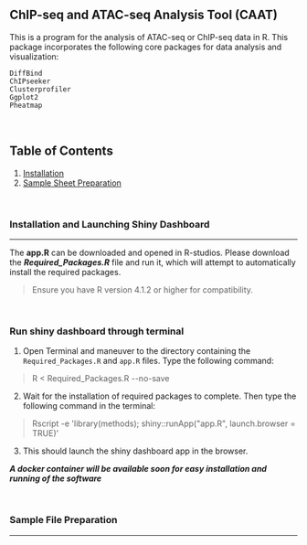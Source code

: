 ## **C**hIP-seq and **A**TAC-seq **A**nalysis **T**ool (CAAT)

This is a program for the analysis of ATAC-seq or ChIP-seq data in R. This package incorporates the following core packages for data analysis and visualization:
```
DiffBind
ChIPseeker
Clusterprofiler 
Ggplot2 
Pheatmap 
```
&nbsp;
&nbsp;
&nbsp;

## Table of Contents
1. [Installation](#installation-and-launching-shiny-dashboard)
2. [Sample Sheet Preparation](#sample-file-preparation)

&nbsp;
&nbsp;
&nbsp;

### **Installation and Launching Shiny Dashboard**
---------------------
The **app.R** can be downloaded and opened in R-studios. Please download the **_Required_Packages.R_** file and run it, which will attempt to automatically install the required packages. 

>  Ensure you have R version 4.1.2 or higher for compatibility. 

&nbsp;
&ensp;
&nbsp;
&ensp;

### **Run shiny dashboard through terminal**

1. Open Terminal and maneuver to the directory containing the `Required_Packages.R` and `app.R` files. Type the following command:

> R < Required_Packages.R --no-save


2. Wait for the installation of required packages to complete. Then type the following command in the terminal:

> Rscript -e 'library(methods); shiny::runApp("app.R", launch.browser = TRUE)'


3. This should launch the shiny dashboard app in the browser. 



**_A docker container will be available soon for easy installation and running of the software_**

&nbsp;
&ensp;
&nbsp;
&ensp;

### **Sample File Preparation**
---------------------



